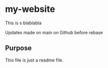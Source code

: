 # my-website

This is s blablabla

Updates made on main on Github before rebase

## Purpose

This file is just a readme file.
